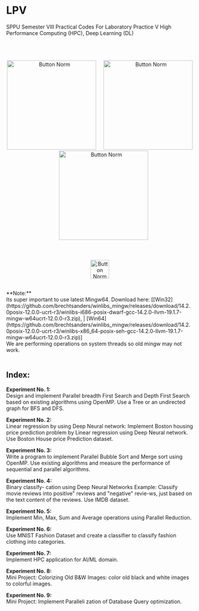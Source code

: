 # LPV
SPPU Semester VIII Practical Codes For Laboratory Practice V High Performance Computing (HPC), Deep Learning (DL)
<br><br><br><br>

<p align="center">
  <img src="https://github.com/user-attachments/assets/2684d9f2-06c5-4ab3-9852-09b906123143" alt="Button Norm" width="240"/>&nbsp;&nbsp;&nbsp;&nbsp;
  <img src="https://github.com/user-attachments/assets/819d8393-8de5-47f9-a024-da90f72223c3" alt="Button Norm" width="240"/>&nbsp;&nbsp;&nbsp;&nbsp;
  <img src="https://github.com/user-attachments/assets/2e442dd7-8531-4e69-89ee-310b8d13ca53" alt="Button Norm" width="240"/>
<br><br><br><br>
  <img src="https://github.com/user-attachments/assets/fed93179-9e6b-4849-af89-f0d426cdaafa" alt="Button Norm" width="50"/>
</p>

<br>
**Note:**<br>
Its super important to use latest Mingw64. Download here: [[Win32](https://github.com/brechtsanders/winlibs_mingw/releases/download/14.2.0posix-12.0.0-ucrt-r3/winlibs-i686-posix-dwarf-gcc-14.2.0-llvm-19.1.7-mingw-w64ucrt-12.0.0-r3.zip), | [Win64](https://github.com/brechtsanders/winlibs_mingw/releases/download/14.2.0posix-12.0.0-ucrt-r3/winlibs-x86_64-posix-seh-gcc-14.2.0-llvm-19.1.7-mingw-w64ucrt-12.0.0-r3.zip)] <br>
We are performing operations on system threads so old mingw may not work.
<br><br>

## Index:
**Experiment No. 1:**<br>
Design and implement Parallel breadth First Search and Depth First Search based on existing algorithms using OpenMP. Use a Tree or an undirected graph for BFS and DFS.<br>

**Experiment No. 2:**<br>
Linear regression by using Deep Neural network: Implement Boston housing price prediction problem by Linear regression using Deep Neural network. Use Boston House price Prediction dataset. <br>

**Experiment No. 3:**<br>
Write a program to implement Parallel Bubble Sort and Merge sort using OpenMP. Use existing algorithms and measure the performance of sequential and parallel algorithms.<br>

**Experiment No. 4:**<br>
Binary classify- cation using Deep Neural Networks Example: Classify movie reviews into positive" reviews and "negative" revie-ws, just based on the text content of the reviews. Use IMDB dataset.<br>

**Experiment No. 5:**<br>
Implement Min, Max, Sum and Average operations using Parallel Reduction.<br>

**Experiment No. 6:**<br>
Use MNIST Fashion Dataset and create a classifier to classify fashion clothing into categories.<br>

**Experiment No. 7:**<br>
Implement HPC application for AI/ML domain.<br>

**Experiment No. 8:**<br>
Mini Project: Colorizing Old B&W Images: color old black and white images to colorful images.<br>

**Experiment No. 9:**<br>
Mini Project: Implement Paralleli zation of Database Query optimization.<br>












